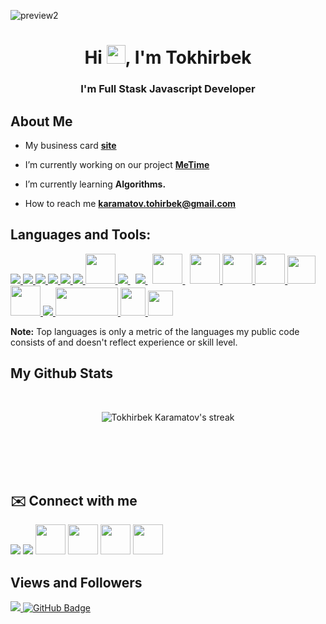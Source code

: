 ![preview2](https://user-images.githubusercontent.com/76901834/168906876-8f21dd56-558d-417a-bd59-6fbf57e6aea3.gif)

<h1 align="center">Hi <img src="https://raw.githubusercontent.com/MartinHeinz/MartinHeinz/master/wave.gif" width="30" height="30">, I'm Tokhirbek</h1>
<h3 align="center">I'm Full Stask Javascript Developer</h3>


## About Me

-  My business card **[site](https://tokhirbek-creator.github.io/portfolio/)**

-  I’m currently working on our project **[MeTime](https://github.com/Tokhirbek-creator/MeTime-Back)**

-  I’m currently learning **Algorithms.**
  
-  How to reach me **karamatov.tohirbek@gmail.com**

## Languages and Tools:

<p align="left"> 
    <a href="https://reactjs.org/" target="_blank"> <img src="https://img.icons8.com/color/48/000000/react-native.png"/> </a>
    <a href="https://redux.js.org" target="_blank"> <img src="https://img.icons8.com/color/48/000000/redux.png"/> </a>
    <a href="https://www.javascript.com/" target="_blank"> <img src="https://img.icons8.com/color/48/000000/javascript.png"/> </a> 
    <a href="https://www.w3.org/html/" target="_blank"> <img src="https://img.icons8.com/color/48/000000/html-5.png"/> </a> 
    <a href="https://www.w3schools.com/css/" target="_blank"> <img src="https://img.icons8.com/color/48/000000/css3.png"/> </a> 
    <a href="https://getbootstrap.com" target="_blank"> <img src="https://img.icons8.com/color/48/000000/bootstrap.png"/> </a> 
    <a href="https://www.docker.com/" target="_blank"> <img src="https://img.icons8.com/fluency/344/docker.png" width="48" height="48"/> </a>
    <a style="padding-right:8px;" href="https://nodejs.org" target="_blank"> <img src="https://img.icons8.com/color/48/000000/nodejs.png"/> </a> 
    <a style="padding-right:8px;" href="https://www.mysql.com/" target="_blank"> <img src="https://img.icons8.com/fluent/50/000000/mysql-logo.png"/> </a>
    <a style="padding-right:8px;" href="https://www.mongodb.com/" target="_blank"> <img src="https://img.icons8.com/color/344/mongodb.png" width="48" height="48"/> </a> 
    <a href="https://www.postgresql.org/" target="_blank"> <img src="https://img.icons8.com/color/344/postgreesql.png" width="48" height="48"/> </a>
    <a href="https://cloudinary.com/" target="_blank"> <img src="https://yktoo.solutions/images/logos/cloudinary-logo.png" width="48" height="48"/> </a>
    <a href="https://www.heroku.com/" target="_blank"> <img src="https://img.icons8.com/color/344/heroku.png" width="48" height="48" /> </a> 
    <a href="https://postman.com" target="_blank"> <img src="https://www.vectorlogo.zone/logos/getpostman/getpostman-icon.svg" width="45" height="45"/> </a> 
    <a href="https://www.linux.org/" target="_blank"> <img src="https://img.icons8.com/color/344/linux--v1.png" width="48" height="48"/> </a> 
    <a href="https://git-scm.com/" target="_blank"> <img src="https://img.icons8.com/color/48/000000/git.png"/> </a> 
    <a href="https://expressjs.com" target="_blank"> <img src="https://cdn.worldvectorlogo.com/logos/express-109.svg" width="100" height="45"/> </a> 
    <a href="https://sequelize.org/" target="_blank"> <img src="https://seeklogo.com/images/S/sequelize-logo-9A5075DB9F-seeklogo.com.png" width="40" height="45"/> </a>
    <a href="https://jestjs.io/" target="_blank"> <img src="https://seeklogo.com/images/J/jest-logo-F9901EBBF7-seeklogo.com.png" width="40" height="40"/> </a>
</p>
<b>Note:</b> Top languages is only a metric of the languages my public code consists of and doesn't reflect experience or skill level.
<br/>

## My Github Stats

  <br/>
    
<p align="center">
   <img title="🔥 Get streak stats for your profile at git.io/streak-stats" alt="Tokhirbek Karamatov's streak" src="https://github-readme-streak-stats.herokuapp.com/?user=Tokhirbek-creator&theme=black-ice&hide_border=true&stroke=0000&background=060A0CD0"/>
</p>

<br/>
<br/>

<br/>
<br/>

## ✉️ Connect with me
<p align="left">


<a href = "https://twitter.com/karamattov"><img src="https://img.icons8.com/fluent/48/000000/twitter.png"/></a>
<a href = "https://www.instagram.com/karamattov"><img src="https://img.icons8.com/fluent/48/000000/instagram-new.png"/></a>
<a href = "mailto:karamattov@gmail.com"><img src="https://img.icons8.com/fluency/344/gmail-new.png" width="48" height="48"/></a>
<a href = "https://t.me/karamattov"><img src="https://img.icons8.com/color/344/telegram-app--v5.png" width="48" height="48"/></a>
<a href = "https://vk.com/karamattov"><img src="https://img.icons8.com/color/344/vk-circled.png" width="48" height="48"/></a>
<a href = "https://www.linkedin.com/in/karamattov"><img src="https://img.icons8.com/color/344/linkedin-circled--v1.png" width="48" height="48"/></a>

</p>

## Views and Followers
<a href="https://github.com/Tokhirbek-creator/github-profile-views-counter">
    <img src="https://komarev.com/ghpvc/?username=Tokhirbek-creator">
</a>
<a href="https://github.com/Tokhirbek-creator?tab=followers"><img src="https://img.shields.io/github/followers/Tokhirbek-creator?label=Followers&style=social" alt="GitHub Badge"></a>
